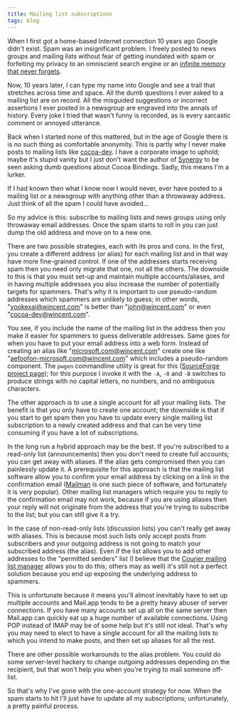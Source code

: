 ```yaml
---
title: Mailing list subscriptions
tags: blog
---
```


When I first got a home-based Internet connection 10 years ago Google didn't exist. Spam was an insignificant problem. I freely posted to news groups and mailing lists without fear of getting inundated with spam or forfeiting my privacy to an omniscient search engine or an [infinite memory that never forgets](http://web.archive.org/).

Now, 10 years later, I can type my name into Google and see a trail that stretches across time and space. All the dumb questions I ever asked to a mailing list are on record. All the misguided suggestions or incorrect assertions I ever posted in a newsgroup are engraved into the annals of history. Every joke I tried that wasn't funny is recorded, as is every sarcastic comment or annoyed utterance.

Back when I started none of this mattered, but in the age of Google there is is no such thing as comfortable anonymity. This is partly why I never make posts to mailing lists like [cocoa-dev](http://lists.apple.com/mailman/listinfo/cocoa-dev). I have a corporate image to uphold; maybe it's stupid vanity but I just don't want the author of [Synergy](http://synergy.wincent.com/) to be seen asking dumb questions about Cocoa Bindings. Sadly, this means I'm a lurker.

If I had known then what I know now I would never, ever have posted to a mailing list or a newsgroup with anything other than a throwaway address. Just think of all the spam I could have avoided...

So my advice is this: subscribe to mailing lists and news groups using only throwaway email addresses. Once the spam starts to roll in you can just dump the old address and move on to a new one.

There are two possible strategies, each with its pros and cons. In the first, you create a different address (or alias) for each mailing list and in that way have more fine-grained control. If one of the addresses starts receiving spam then you need only migrate that one, not all the others. The downside to this is that you must set-up and maintain multiple accounts/aliases, and in having multiple addresses you also increase the number of potentially targets for spammers. That's why it is important to use pseudo-random addresses which spammers are unlikely to guess; in other words, "yookexai@wincent.com" is better than "john@wincent.com" or even "cocoa-dev@wincent.com".

You see, if you include the name of the mailing list in the address then you make it easier for spammers to guess deliverable addresses. Same goes for when you have to put your email address into a web form. Instead of creating an alias like "microsoft.com@wincent.com" create one like "aefoofon-microsoft.com@wincent.com" which includes a pseudo-random component. The `pwgen` commandline utility is great for this ([SourceForge project page](http://sourceforge.net/projects/pwgen/)); for this purpose I invoke it with the `-A`, `-0` and `-B` switches to produce strings with no capital letters, no numbers, and no ambiguous characters.

The other approach is to use a single account for all your mailing lists. The benefit is that you only have to create one account; the downside is that if you start to get spam then you have to update every single mailing list subscription to a newly created address and that can be very time consuming if you have a lot of subscriptions.

In the long run a hybrid approach may be the best. If you're subscribed to a read-only list (announcements) then you don't need to create full accounts; you can get away with aliases. If the alias gets compromised then you can painlessly update it. A prerequisite for this approach is that the mailing list software allow you to confirm your email address by clicking on a link in the confirmation email ([Mailman](http://www.gnu.org/software/mailman/index.html) is one such piece of software, and fortunately it is very popular). Other mailing list managers which require you to reply to the confirmation email may not work, because if you are using aliases then your reply will not originate from the address that you're trying to subscribe to the list; but you can still give it a try.

In the case of non-read-only lists (discussion lists) you can't really get away with aliases. This is because most such lists only accept posts from subscribers and your outgoing address is not going to match your subscribed address (the alias). Even if the list allows you to add other addresses to the "permitted senders" list (I believe that the [Courier mailing list manager](http://www.courier-mta.org/couriermlm.html) allows you to do this; others may as well) it's still not a perfect solution because you end up exposing the underlying address to spammers.

This is unfortunate because it means you'll almost inevitably have to set up multiple accounts and Mail.app tends to be a pretty heavy abuser of server connections. If you have many accounts set up all on the same server then Mail.app can quickly eat up a huge number of available connections. Using POP instead of IMAP may be of some help but it's still not ideal. That's why you may need to elect to have a single account for all the mailing lists to which you intend to make posts, and then set up aliases for all the rest.

There are other possible workarounds to the alias problem. You could do some server-level hackery to change outgoing addresses depending on the recipient, but that won't help you when you're trying to mail someone off-list.

So that's why I've gone with the one-account strategy for now. When the spam starts to hit I'll just have to update all my subscriptions; unfortunately, a pretty painful process.
